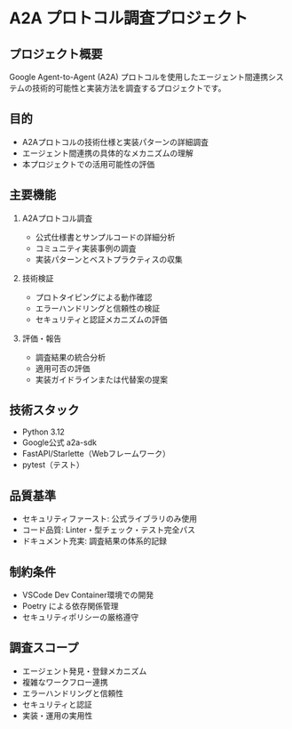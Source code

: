 <!-- AI AGENT REMINDER: This project brief defines the "what" and "why". All execution strategies and operational decisions must align with the master protocols defined in CLAUDE.md. Refer to [CLAUDE.md](mdc:CLAUDE.md) for the "how". -->

# A2A プロトコル調査プロジェクト

## プロジェクト概要
Google Agent-to-Agent (A2A) プロトコルを使用したエージェント間連携システムの技術的可能性と実装方法を調査するプロジェクトです。

## 目的
- A2Aプロトコルの技術仕様と実装パターンの詳細調査
- エージェント間連携の具体的なメカニズムの理解
- 本プロジェクトでの活用可能性の評価

## 主要機能
1. A2Aプロトコル調査
   - 公式仕様書とサンプルコードの詳細分析
   - コミュニティ実装事例の調査
   - 実装パターンとベストプラクティスの収集

2. 技術検証
   - プロトタイピングによる動作確認
   - エラーハンドリングと信頼性の検証
   - セキュリティと認証メカニズムの評価

3. 評価・報告
   - 調査結果の統合分析
   - 適用可否の評価
   - 実装ガイドラインまたは代替案の提案

## 技術スタック
- Python 3.12
- Google公式 a2a-sdk
- FastAPI/Starlette（Webフレームワーク）
- pytest（テスト）

## 品質基準
- セキュリティファースト: 公式ライブラリのみ使用
- コード品質: Linter・型チェック・テスト完全パス
- ドキュメント充実: 調査結果の体系的記録

## 制約条件
- VSCode Dev Container環境での開発
- Poetry による依存関係管理
- セキュリティポリシーの厳格遵守

## 調査スコープ
- エージェント発見・登録メカニズム
- 複雑なワークフロー連携
- エラーハンドリングと信頼性
- セキュリティと認証
- 実装・運用の実用性
